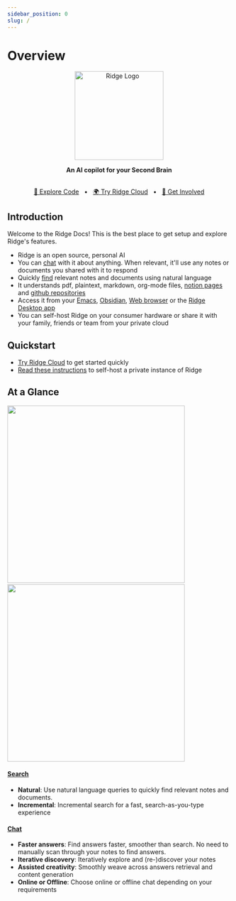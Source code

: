 ```yaml
---
sidebar_position: 0
slug: /
---
```


# Overview

<p align="center"><img src="/img/ridge-logo-sideways-500.png" width="200" alt="Ridge Logo"></img></p>

<div align="center">
  <b>An AI copilot for your Second Brain</b>
</div>

<br />
<div align="center">

  [📜 Explore Code](https://github.com/ridge-ai/ridge)
  <span>&nbsp;&nbsp;•&nbsp;&nbsp;</span>
  [🌍 Try Ridge Cloud](https://ridge.dev)
  <span>&nbsp;&nbsp;•&nbsp;&nbsp;</span>
  [💬 Get Involved](https://discord.gg/BDgyabRM6e)

</div>

## Introduction
Welcome to the Ridge Docs! This is the best place to get setup and explore Ridge's features.

- Ridge is an open source, personal AI
- You can [chat](/features/chat) with it about anything. When relevant, it'll use any notes or documents you shared with it to respond
- Quickly [find](/features/search) relevant notes and documents using natural language
- It understands pdf, plaintext, markdown, org-mode files, [notion pages](/online-data-sources/notion_integration) and [github repositories](/online-data-sources/github_integration)
- Access it from your [Emacs](/clients/emacs), [Obsidian](/clients/obsidian), [Web browser](/clients/web) or the [Ridge Desktop app](/clients/desktop)
- You can self-host Ridge on your consumer hardware or share it with your family, friends or team from your private cloud

## Quickstart
- [Try Ridge Cloud](https://app.ridge.dev) to get started quickly
- [Read these instructions](/get-started/setup) to self-host a private instance of Ridge

## At a Glance
<img src="https://docs.ridge.dev/img/ridge_search_on_web.png" width="400px" />
<span>&nbsp;&nbsp;</span>
<img src="https://docs.ridge.dev/img/ridge_chat_on_web.png" width="400px" />

#### [Search](/features/search)
  - **Natural**: Use natural language queries to quickly find relevant notes and documents.
  - **Incremental**: Incremental search for a fast, search-as-you-type experience

#### [Chat](/features/chat)
  - **Faster answers**: Find answers faster, smoother than search. No need to manually scan through your notes to find answers.
  - **Iterative discovery**: Iteratively explore and (re-)discover your notes
  - **Assisted creativity**: Smoothly weave across answers retrieval and content generation
  - **Online or Offline**: Choose online or offline chat depending on your requirements
